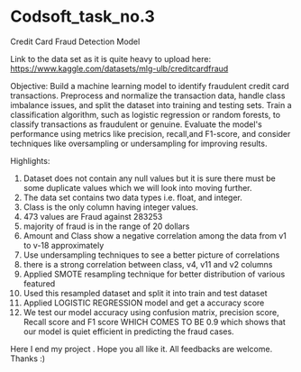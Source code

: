 # Codsoft_task_no.3
Credit Card Fraud Detection Model

Link to the data set as it is quite heavy to upload here: https://www.kaggle.com/datasets/mlg-ulb/creditcardfraud

Objective:
  Build a machine learning model to identify fraudulent credit card transactions. 
  Preprocess and normalize the transaction data, handle class 
  imbalance issues, and split the dataset into training and testing sets.
  Train a classification algorithm, such as logistic regression or random forests, to classify transactions as fraudulent or genuine.
  Evaluate the model's performance using metrics like precision, recall,and F1-score, and consider techniques like oversampling or
  undersampling for improving results.

  Highlights:
  1. Dataset does not contain any null values but it is sure there must be some duplicate values which we will look into moving further.
  2. The data set contains two data types i.e. float, and integer.
  3. Class is the only column having integer values.
  4. 473 values are Fraud against 283253
  5. majority of fraud is in the range of 20 dollars
  6. Amount and Class show a negative correlation among the data from v1 to v-18 approximately
  7. Use undersampling techniques to see a better picture of correlations
  8. there is a strong correlation between class, v4, v11 and v2 columns
  9. Applied SMOTE resampling technique for better distribution of various featured
  10. Used this resampled dataset and split it into train and test dataset
  11. Applied LOGISTIC REGRESSION model and get a accuracy score
  12. We test our model accuracy using confusion matrix, precision score, Recall score and F1 score WHICH COMES TO BE 0.9 which shows that our model is quiet efficient in predicting the fraud cases.

Here I end my project . Hope you all like it. All feedbacks are welcome. Thanks :)
